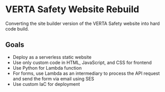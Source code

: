 # VERTA Safety Website Rebuild

Converting the site builder version of the VERTA Safety website into hard code build. 

## Goals
- Deploy as a serverless static website
- Use only custom code in HTML, JavaScript, and CSS for frontend
- Use Python for Lambda function
- For forms, use Lambda as an intermediary to process the API request and send the form via email using SES
- Use custom IaC for deployment